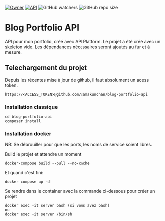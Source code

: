 [![Owner](https://img.shields.io/badge/Owner-Samakunchan%20Technology-blue)](https://samakunchan-technology.com/)
[![API](https://img.shields.io/badge/API-v0.9.0-brightgreen)](https://samakunchan-technology.com/)
![GitHub watchers](https://img.shields.io/github/watchers/samakunchan/portfolio-blog-api)
![GitHub repo size](https://img.shields.io/github/repo-size/samakunchan/portfolio-blog-api)
# Blog Portfolio API

API pour mon portfolio, créé avec API Platform. Le projet a été créé avec un skeleton vide. Les dépendances nécessaires seront ajoutés au fur et à mesure.

## Telechargement du projet
Depuis les récentes mise à jour de github, il faut absolument un acess token.

    https://<ACCESS_TOKEN>@github.com/samakunchan/blog-portfolio-api

### Installation classique

    cd blog-portfolio-api
    composer install

### Installation docker

NB: Se débrouiller pour que les ports, les noms de service soient libres.

Build le projet et attendre un moment:

    docker-compose build --pull --no-cache

Et quand c'est fini:

    docker compose up -d

Se rendre dans le container avec la commande ci-dessous pour créer un projet

    docker exec -it server bash (si vous avez bash)
    ou
    docker exec -it server /bin/sh

